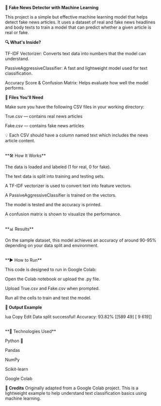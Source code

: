 **📰 Fake News Detector with Machine Learning**

This project is a simple but effective machine learning model that helps detect fake news articles. It uses a dataset of real and fake news headlines and body texts to train a model that can predict whether a given article is real or fake.

**🔍 What's Inside?**

TF-IDF Vectorizer: Converts text data into numbers that the model can understand.

PassiveAggressiveClassifier: A fast and lightweight model used for text classification.

Accuracy Score & Confusion Matrix: Helps evaluate how well the model performs.
<br/>

**📁 Files You'll Need**

Make sure you have the following CSV files in your working directory:

True.csv — contains real news articles

Fake.csv — contains fake news articles


💡 Each CSV should have a column named text which includes the news article content.

<br/>
**🛠️ How It Works**

The data is loaded and labeled (1 for real, 0 for fake).

The text data is split into training and testing sets.

A TF-IDF vectorizer is used to convert text into feature vectors.

A PassiveAggressiveClassifier is trained on the vectors.

The model is tested and the accuracy is printed.

A confusion matrix is shown to visualize the performance.

<br/>
**📊 Results**

On the sample dataset, this model achieves an accuracy of around 90-95% depending on your data split and environment.

<br/>
**▶️ How to Run**

This code is designed to run in Google Colab:

Open the Colab notebook or upload the .py file.

Upload True.csv and Fake.csv when prompted.

Run all the cells to train and test the model.
<br/>

**💬 Output Example**

lua
Copy
Edit
Data split successful!
Accuracy: 93.82%
[[589   49]
 [  9 619]]

<br/>
**🧠 Technologies Used**

Python 🐍

Pandas

NumPy

Scikit-learn

Google Colab
<br/>

**🙌 Credits**
Originally adapted from a Google Colab project. This is a lightweight example to help understand text classification basics using machine learning.

